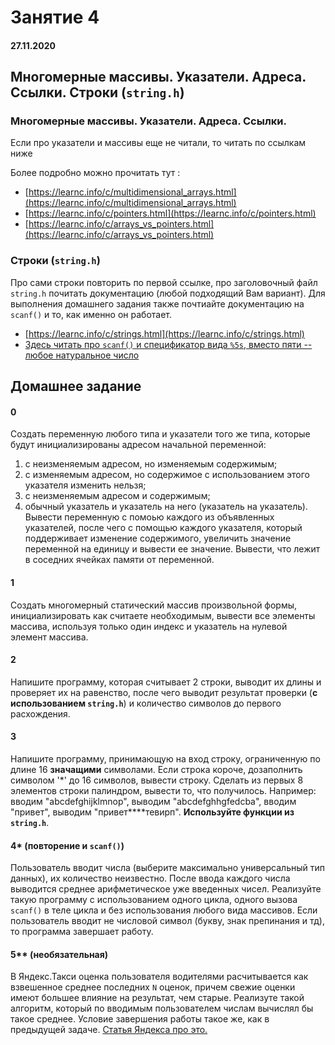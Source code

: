 # Занятие 4

#### 27.11.2020

## Многомерные массивы. Указатели. Адреса. Ссылки. Строки (`string.h`)

### Многомерные массивы. Указатели. Адреса. Ссылки.
Если про указатели и массивы еще не читали, то читать по ссылкам ниже


Более подробно можно прочитать тут :  
+ [https://learnc.info/c/multidimensional_arrays.html](https://learnc.info/c/multidimensional_arrays.html)  
+ [https://learnc.info/c/pointers.html](https://learnc.info/c/pointers.html)  
+ [https://learnc.info/c/arrays_vs_pointers.html](https://learnc.info/c/arrays_vs_pointers.html)  


### Строки (`string.h`)
Про сами строки повторить по первой ссылке, про заголовочный файл `string.h` почитать документацию (любой подходящий Вам вариант). Для выполнения домашнего задания также почтиайте документацию на `scanf()` и то, как именно он работает.



+ [https://learnc.info/c/strings.html](https://learnc.info/c/strings.html)
+ [Здесь читать про `scanf()` и спецификатор вида `%5s`, вместо пяти -- любое натуральное число](https://learnc.info/c/formatted_input_output.html)

## Домашнее задание

#### 0
Создать переменную любого типа и указатели того же типа, которые будут инициализированы адресом начальной переменной:
1. с неизменяемым адресом, но изменяемым содержимым;
2. с изменяемым адресом, но содержимое с использованием этого указателя изменить нельзя;
3. с неизменяемым адресом и содержимым;
4. обычный указатель и указатель на него (указатель на указатель).  
Вывести переменную с помоью каждого из объявленных указателей, после чего с помощью каждого указателя, который поддерживает изменение содержимого, увеличить значение переменной на единицу и вывести ее значение. Вывести, что лежит в соседних ячейках памяти от переменной.

#### 1
Создать многомерный статический массив произвольной формы, инициализировать как считаете необходимым, вывести все элементы массива, используя только один индекс и указатель на нулевой элемент массива.

#### 2
Напишите программу, которая считывает 2 строки, выводит их длины и проверяет их на равенство, после чего выводит результат проверки (**с использованием `string.h`**) и количество символов до первого расхождения.

#### 3
Напишите программу, принимающую на вход строку, ограниченную по длине 16 **значащими** символами. Если строка короче, дозаполнить символом '\*' до 16 символов, вывести строку. Сделать из первых 8 элементов строки палиндром, вывести то, что получилось. Например: вводим "abcdefghijklmnop", выводим "abcdefghhgfedcba", вводим "привет", выводим "привет\*\*\*\*тевирп". **Используйте функции из `string.h`**.

#### 4* (повторение и `scanf()`)
Пользователь вводит числа (выберите максимально универсальный тип данных), их количество неизвестно. После ввода каждого числа выводится среднее арифметическое уже введенных чисел. Реализуйте такую программу с использованием одного цикла, одного вызова `scanf()` в теле цикла и без использования любого вида массивов. Если пользователь вводит не числовой символ (букву, знак препинания и тд), то программа завершает работу.

#### 5** (необязательная)
В Яндекс.Такси оценка пользователя водителями расчитывается как взвешенное среднее последних `N` оценок, причем свежие оценки имеют большее влияние на результат, чем старые. Реализуте такой алгоритм, который по вводимым пользователем числам вычислял бы такое среднее. Условие завершения работы такое же, как в предыдущей задаче. [Статья Яндекса про это.](https://pro.yandex/ru-ru/moskva/base/raiting)
